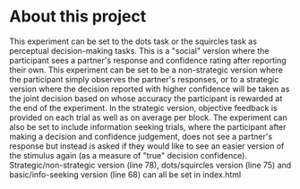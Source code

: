 # About this project

This experiment can be set to the dots task or the squircles task as perceptual decision-making tasks.
This is a "social" version where the participant sees a partner's response and confidence rating after reporting their own. 
This experiment can be set to be a non-strategic version where the participant simply observes the partner's responses, or to a strategic version where the decision reported with higher confidence will be taken as the joint decision based on whose accuracy the participant is rewarded at the end of the experiment. In the strategic version, objective feedback is provided on each trial as well as on average per block.
The experiment can also be set to include information seeking trials, where the participant after making a decision and confidence judgement, does not see a partner's response but instead is asked if they would like to see an easier version of the stimulus again (as a measure of "true" decision confidence). 
Strategic/non-strategic version (line 78), dots/squircles version (line 75) and basic/info-seeking version (line 68) can all be set in index.html
